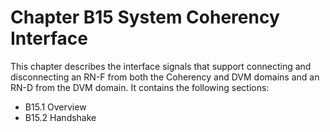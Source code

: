 # Chapter B15 System Coherency Interface

This chapter describes the interface signals that support connecting and disconnecting an RN-F from both the Coherency and DVM domains and an RN-D from the DVM domain. It contains the following sections:

- B15.1 Overview
- B15.2 Handshake